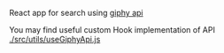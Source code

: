 React app for search using [giphy api](https://developers.giphy.com/docs/)

You may find useful custom Hook implementation of API [./src/utils/useGiphyApi.js](./src/utils/useGiphyApi.js)